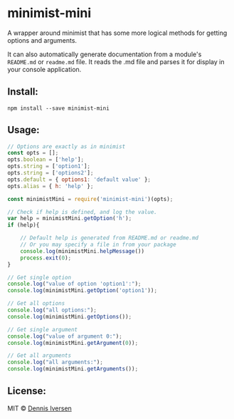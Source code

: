 # minimist-mini

A wrapper around minimist that has some more logical methods for getting options and arguments.

It can also automatically generate documentation from
a module's `README.md` or `readme.md` file. It reads the .md file and parses it for display in
your console application. 

## Install: 

    npm install --save minimist-mini

## Usage: 

```.js
// Options are exactly as in minimist
const opts = []; 
opts.boolean = ['help']; 
opts.string = ['option1']; 
opts.string = ['options2']; 
opts.default = { options1: 'default value' }; 
opts.alias = { h: 'help' }; 

const minimistMini = require('minimist-mini')(opts); 

// Check if help is defined, and log the value.
var help = minimistMini.getOption('h'); 
if (help){

    // Default help is generated from README.md or readme.md
    // Or you may specify a file in from your package
    console.log(minimistMini.helpMessage())
    process.exit(0);
}

// Get single option
console.log("value of option 'option1':"); 
console.log(minimistMini.getOption('option1')); 

// Get all options
console.log("all options:"); 
console.log(minimistMini.getOptions()); 

// Get single argument
console.log("value of argument 0:"); 
console.log(minimistMini.getArgument(0)); 

// Get all arguments
console.log("all arguments:"); 
console.log(minimistMini.getArguments()); 

```

## License: 

MIT © [Dennis Iversen](https://github.com/diversen)
